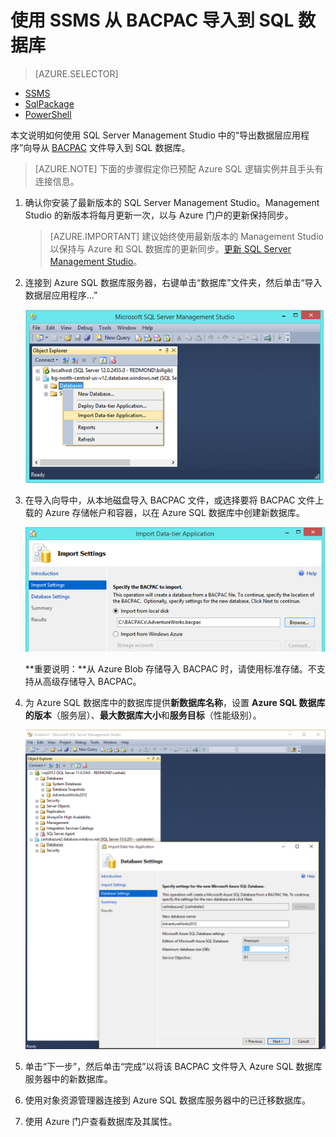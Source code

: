 <properties
   pageTitle="将 SQL Server 数据库迁移到 Azure SQL 数据库"
   description="Azure SQL 数据库, 数据库部署, 数据库迁移, 导入数据库, 导出数据库, 迁移向导"
   services="sql-database"
   documentationCenter=""
   authors="carlrabeler"
   manager="jhubbard"
   editor=""/>

<tags
   ms.service="sql-database"
   ms.date="04/06/2016"
   wacn.date="05/16/2016"/>

# 使用 SSMS 从 BACPAC 导入到 SQL 数据库

> [AZURE.SELECTOR]
- [SSMS](/documentation/articles/sql-database-cloud-migrate-compatible-import-bacpac-ssms)
- [SqlPackage](/documentation/articles/sql-database-cloud-migrate-compatible-import-bacpac-sqlpackage)
- [PowerShell](/documentation/articles/sql-database-import-powershell)

本文说明如何使用 SQL Server Management Studio 中的“导出数据层应用程序”向导从 [BACPAC](https://msdn.microsoft.com/zh-cn/library/ee210546.aspx#Anchor_4) 文件导入到 SQL 数据库。

> [AZURE.NOTE] 下面的步骤假定你已预配 Azure SQL 逻辑实例并且手头有连接信息。

1. 确认你安装了最新版本的 SQL Server Management Studio。Management Studio 的新版本将每月更新一次，以与 Azure 门户的更新保持同步。

	 > [AZURE.IMPORTANT] 建议始终使用最新版本的 Management Studio 以保持与 Azure 和 SQL 数据库的更新同步。[更新 SQL Server Management Studio](https://msdn.microsoft.com/zh-cn/library/mt238290.aspx)。

2. 连接到 Azure SQL 数据库服务器，右键单击“数据库”文件夹，然后单击“导入数据层应用程序...”

    ![导入数据层应用程序菜单项](./media/sql-database-cloud-migrate/MigrateUsingBACPAC03.png)

3.	在导入向导中，从本地磁盘导入 BACPAC 文件，或选择要将 BACPAC 文件上载的 Azure 存储帐户和容器，以在 Azure SQL 数据库中创建新数据库。

    ![导入设置](./media/sql-database-cloud-migrate/MigrateUsingBACPAC04.png)

    **重要说明：**从 Azure Blob 存储导入 BACPAC 时，请使用标准存储。不支持从高级存储导入 BACPAC。

4.	为 Azure SQL 数据库中的数据库提供**新数据库名称**，设置 **Azure SQL 数据库的版本**（服务层）、**最大数据库大小**和**服务目标**（性能级别）。

    ![数据库设置](./media/sql-database-cloud-migrate/MigrateUsingBACPAC05.png)

5.	单击“下一步”，然后单击“完成”以将该 BACPAC 文件导入 Azure SQL 数据库服务器中的新数据库。

6. 使用对象资源管理器连接到 Azure SQL 数据库服务器中的已迁移数据库。

6.	使用 Azure 门户查看数据库及其属性。

<!---HONumber=Mooncake_0503_2016-->
